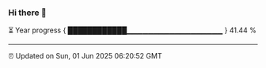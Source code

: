 ### Hi there 👋

⏳ Year progress { ████████████▁▁▁▁▁▁▁▁▁▁▁▁▁▁▁▁▁▁ } 41.44 %

---

⏰ Updated on Sun, 01 Jun 2025 06:20:52 GMT
